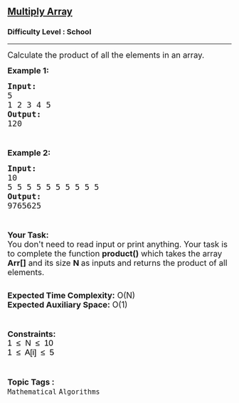 <h2><a href="https://www.geeksforgeeks.org/problems/multiply-array-1658312632/1?page=2&category=Mathematical&difficulty=School&sortBy=submissions">Multiply Array</a></h2><h3>Difficulty Level : School</h3><hr><div class="problems_problem_content__Xm_eO"><p><span style="font-size:18px">Calculate the product of all the elements in an array.</span></p>

<p><span style="font-size:18px"><strong>Example 1:</strong></span></p>

<pre><span style="font-size:18px"><strong>Input:</strong>
5
1 2 3 4 5
<strong>Output:</strong>
120</span></pre>

<p>&nbsp;</p>

<p><span style="font-size:18px"><strong>Example 2:</strong></span></p>

<pre><span style="font-size:18px"><strong>Input:</strong>
10
5 5 5 5 5 5 5 5 5 5
<strong>Output:</strong>
9765625</span></pre>

<p>&nbsp;</p>

<p><span style="font-size:18px"><strong>Your Task:&nbsp;&nbsp;</strong><br>
You don't need to read input or print anything. Your task is to complete the function <strong>product()</strong>&nbsp;which takes the array <strong>Arr[]</strong> and its size <strong>N</strong><strong> </strong>as inputs and returns the product of all elements.</span></p>

<p><br>
<span style="font-size:18px"><strong>Expected Time Complexity:</strong> O(N)<br>
<strong>Expected Auxiliary Space:</strong> O(1)</span></p>

<p>&nbsp;</p>

<p><span style="font-size:18px"><strong>Constraints:</strong><br>
<span style="background-color:transparent; color:rgb(0, 0, 0); font-family:arial">1&nbsp; ≤&nbsp; N&nbsp; ≤&nbsp; 10</span><br>
<span style="background-color:transparent; color:rgb(0, 0, 0); font-family:arial">1&nbsp; ≤&nbsp; A[i]&nbsp; ≤&nbsp; 5</span></span></p>
</div><br><p><span style=font-size:18px><strong>Topic Tags : </strong><br><code>Mathematical</code>&nbsp;<code>Algorithms</code>&nbsp;